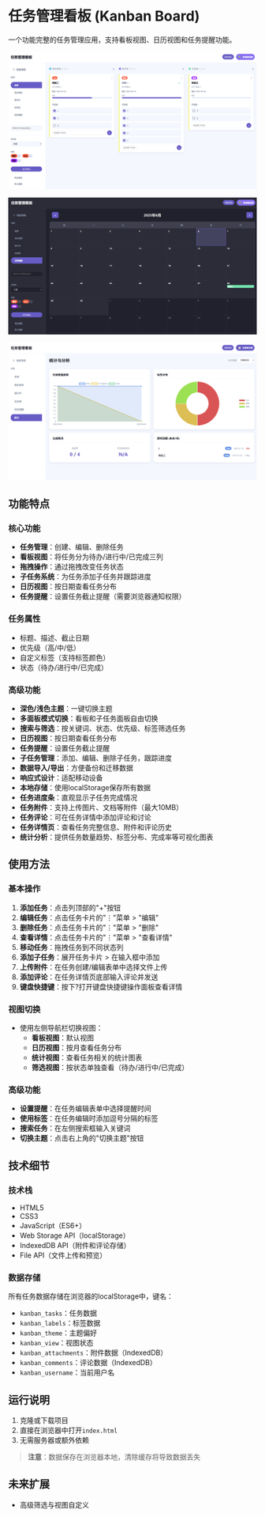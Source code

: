 # 任务管理看板 (Kanban Board)

一个功能完整的任务管理应用，支持看板视图、日历视图和任务提醒功能。

![Kanban Board 截图](/assets/image.png) 

![Kanban Board 截图](/assets/image2.png)

![Kanban Board 截图](/assets/image3.png)
## 功能特点

### 核心功能
- **任务管理**：创建、编辑、删除任务
- **看板视图**：将任务分为待办/进行中/已完成三列
- **拖拽操作**：通过拖拽改变任务状态
- **子任务系统**：为任务添加子任务并跟踪进度
- **日历视图**：按日期查看任务分布
- **任务提醒**：设置任务截止提醒（需要浏览器通知权限）

### 任务属性
- 标题、描述、截止日期
- 优先级（高/中/低）
- 自定义标签（支持标签颜色）
- 状态（待办/进行中/已完成）

### 高级功能
- **深色/浅色主题**：一键切换主题
- **多面板模式切换**：看板和子任务面板自由切换
- **搜索与筛选**：按关键词、状态、优先级、标签筛选任务
- **日历视图**：按日期查看任务分布
- **任务提醒**：设置任务截止提醒
- **子任务管理**：添加、编辑、删除子任务，跟踪进度
- **数据导入/导出**：方便备份和迁移数据
- **响应式设计**：适配移动设备
- **本地存储**：使用localStorage保存所有数据
- **任务进度条**：直观显示子任务完成情况
- **任务附件**：支持上传图片、文档等附件（最大10MB）
- **任务评论**：可在任务详情中添加评论和讨论
- **任务详情页**：查看任务完整信息、附件和评论历史
- **统计分析**：提供任务数量趋势、标签分布、完成率等可视化图表

## 使用方法

### 基本操作
1. **添加任务**：点击列顶部的"+"按钮
2. **编辑任务**：点击任务卡片的"⋮"菜单 > "编辑"
3. **删除任务**：点击任务卡片的"⋮"菜单 > "删除"
4. **查看详情**：点击任务卡片的"⋮"菜单 > "查看详情"
5. **移动任务**：拖拽任务到不同状态列
6. **添加子任务**：展开任务卡片 > 在输入框中添加
7. **上传附件**：在任务创建/编辑表单中选择文件上传
8. **添加评论**：在任务详情页底部输入评论并发送
9. **键盘快捷键**：按下?打开键盘快捷键操作面板查看详情

### 视图切换
- 使用左侧导航栏切换视图：
  - **看板视图**：默认视图
  - **日历视图**：按月查看任务分布
  - **统计视图**：查看任务相关的统计图表
  - **筛选视图**：按状态单独查看（待办/进行中/已完成）

### 高级功能
- **设置提醒**：在任务编辑表单中选择提醒时间
- **使用标签**：在任务编辑时添加逗号分隔的标签
- **搜索任务**：在左侧搜索框输入关键词
- **切换主题**：点击右上角的"切换主题"按钮

## 技术细节

### 技术栈
- HTML5
- CSS3
- JavaScript（ES6+）
- Web Storage API（localStorage）
- IndexedDB API（附件和评论存储）
- File API（文件上传和预览）

### 数据存储
所有任务数据存储在浏览器的localStorage中，键名：
- `kanban_tasks`：任务数据
- `kanban_labels`：标签数据
- `kanban_theme`：主题偏好
- `kanban_view`：视图状态
- `kanban_attachments`：附件数据（IndexedDB）
- `kanban_comments`：评论数据（IndexedDB）
- `kanban_username`：当前用户名

## 运行说明
1. 克隆或下载项目
2. 直接在浏览器中打开`index.html`
3. 无需服务器或额外依赖

> **注意**：数据保存在浏览器本地，清除缓存将导致数据丢失

## 未来扩展
-  高级筛选与视图自定义
